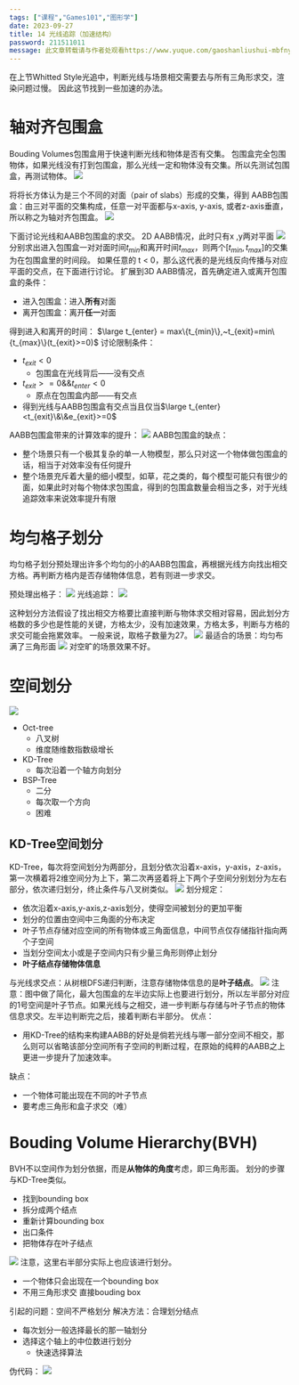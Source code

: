 ```yaml
---
tags: ["课程","Games101","图形学"]
date: 2023-09-27
title: 14 光线追踪（加速结构） 
password: 211511011
message: 此文章转载请与作者处观看https://www.yuque.com/gaoshanliushui-mbfny
---
```

在上节Whitted Style光追中，判断光线与场景相交需要去与所有三角形求交，渲染问题过慢。
因此这节找到一些加速的办法。

# 轴对齐包围盒

Bouding Volumes包围盒用于快速判断光线和物体是否有交集。
包围盒完全包围物体，如果光线没有打到包围盒，那么光线一定和物体没有交集。所以先测试包围盒，再测试物体。
![](/images/posts/1695195345791-d3a369a2-9930-4d0e-948f-cfdae64becb1.png)

将将长方体认为是三个不同的对面（pair of slabs）形成的交集，得到
AABB包围盒：由三对平面的交集构成，任意一对平面都与x-axis, y-axis, 或者z-axis垂直，所以称之为轴对齐包围盒。
![](/images/posts/1695195345832-6ec9d26d-f332-4d55-b94a-fa7c6cd3109b.png)

下面讨论光线和AABB包围盒的求交。
2D AABB情况，此时只有x ,y两对平面
![](/images/posts/1695195345869-dd2b0473-a633-4cd4-b8f0-d31b318fc507.png)
分别求出进入包围盒一对对面时间$t_{min}$和离开时间$t_{max}$，则两个$[t_{min},t_{max}]$的交集为在包围盒里的时间段。
如果任意的 t < 0，那么这代表的是光线反向传播与对应平面的交点，在下面进行讨论。
扩展到3D AABB情况，首先确定进入或离开包围盒的条件：

- 进入包围盒：进入**所有**对面
- 离开包围盒：离开**任一**对面

得到进入和离开的时间：
$\large t_{enter} = max\{t_{min}\},~t_{exit}=min\{t_{max}\}(t_{exit}>=0)$
讨论限制条件：

- $t_{exit}<0$ 
  - 包围盒在光线背后——没有交点
- $t_{exit}>=0\&\&t_{enter}<0$ 
  - 原点在包围盒内部——有交点
- 得到光线与AABB包围盒有交点当且仅当$\large t_{enter}<t_{exit}\&\&e_{exit}>=0$

AABB包围盒带来的计算效率的提升：
![](/images/posts/1695195345814-32147711-bf82-45ef-8dbc-107cb68d1ed8.png)
AABB包围盒的缺点：

- 整个场景只有一个极其复杂的单一人物模型，那么只对这一个物体做包围盒的话，相当于对效率没有任何提升
- 整个场景充斥着大量的细小模型，如草，花之类的，每个模型可能只有很少的面，如果此时对每个物体求包围盒，得到的包围盒数量会相当之多，对于光线追踪效率来说效率提升有限

# 均匀格子划分

均匀格子划分预处理出许多个均匀的小的AABB包围盒，再根据光线方向找出相交方格。再判断方格内是否存储物体信息，若有则进一步求交。

预处理出格子：
![](/images/posts/1695195345929-2d834983-da5a-4e5b-a28f-9c5402e433a5.png)
光线追踪：
![](/images/posts/1695195346620-522d7bca-e77e-42e3-ba5a-a3c8f57f510e.png)

这种划分方法假设了找出相交方格要比直接判断与物体求交相对容易，因此划分方格数的多少也是性能的关键，方格太少，没有加速效果，方格太多，判断与方格的求交可能会拖累效率。
一般来说，取格子数量为27。
![](/images/posts/1695195346636-eaeef3d2-aef9-46b1-b985-0bbbc277d839.png)
最适合的场景：均匀布满了三角形面
![](/images/posts/1695195346784-a9b7dca5-ddc0-47c2-8685-6e0c4d9659d9.png)
对空旷的场景效果不好。

# 空间划分

![](/images/posts/1695195346744-57628258-9c9a-4aa9-ada4-30a0b40bc7db.png)

- Oct-tree 
  - 八叉树
  - 维度随维数指数级增长
- KD-Tree 
  - 每次沿着一个轴方向划分
- BSP-Tree 
  - 二分
  - 每次取一个方向
  - 困难

## KD-Tree空间划分

KD-Tree，每次将空间划分为两部分，且划分依次沿着x-axis，y-axis，z-axis，第一次横着将2维空间分为上下，第二次再竖着将上下两个子空间分别划分为左右部分，依次递归划分，终止条件与八叉树类似。
![](/images/posts/1695195346787-bc1ee2c9-15dd-445f-aa80-7314fca832bf.png)
划分规定：

- 依次沿着x-axis,y-axis,z-axis划分，使得空间被划分的更加平衡
- 划分的位置由空间中三角面的分布决定
- 叶子节点存储对应空间的所有物体或三角面信息，中间节点仅存储指针指向两个子空间
- 当划分空间太小或是子空间内只有少量三角形则停止划分
- **叶子结点存储物体信息**

与光线求交点：从树根DFS递归判断，注意存储物体信息的是**叶子结点**。
![](/images/posts/1695195347681-789f0b49-4465-4c2f-a906-d7b65caf6b9c.png)
注意：图中做了简化，最大包围盒的左半边实际上也要进行划分，所以左半部分对应的1号空间是叶子节点。如果光线与之相交，进一步判断与存储与叶子节点的物体信息求交。左半边判断完之后，接着判断右半部分。
优点：

- 用KD-Tree的结构来构建AABB的好处是倘若光线与哪一部分空间不相交，那么则可以省略该部分空间所有子空间的判断过程，在原始的纯粹的AABB之上更进一步提升了加速效率。

缺点：

- 一个物体可能出现在不同的叶子节点
- 要考虑三角形和盒子求交（难）

# Bouding Volume Hierarchy(BVH)

BVH不以空间作为划分依据，而是**从物体的角度**考虑，即三角形面。
划分的步骤与KD-Tree类似。

- 找到bounding box
- 拆分成两个结点
- 重新计算bounding box
- 出口条件
- 把物体存在叶子结点

![](/images/posts/1695195347583-e3f2205c-25cf-4f90-943c-52b2897ade62.png)
注意，这里右半部分实际上也应该进行划分。

- 一个物体只会出现在一个bounding box
- 不用三角形求交 直接bouding box

引起的问题：空间不严格划分
解决方法：合理划分结点

- 每次划分一般选择最长的那一轴划分
- 选择这个轴上的中位数进行划分 
  - 快速选择算法

伪代码：
![](/images/posts/1695195347597-ee2ea9ca-d98e-47e9-87f8-4907029c974e.png)